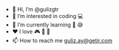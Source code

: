 - 👋 Hi, I’m @gulizgtr
- 👀 I’m interested in coding :computer: 
- 🌱 I’m currently learning :drum: 😅
- ♥️ I love :video_game: :basketball: :beer:
- 📫 How to reach me guliz.ay@getir.com

<!---
gulizgtr/gulizgtr is a ✨ special ✨ repository because its `README.md` (this file) appears on your GitHub profile.
You can click the Preview link to take a look at your changes.
--->
